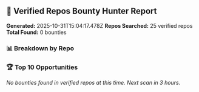 ## 🎯 Verified Repos Bounty Hunter Report

**Generated:** 2025-10-31T15:04:17.478Z
**Repos Searched:** 25 verified repos
**Total Found:** 0 bounties

### 📊 Breakdown by Repo


### 🏆 Top 10 Opportunities

*No bounties found in verified repos at this time. Next scan in 3 hours.*

